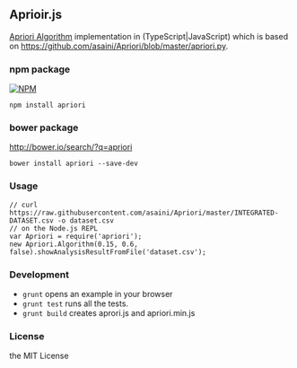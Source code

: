 ## Aprioir.js

[Apriori Algorithm](http://en.wikipedia.org/wiki/Apriori_algorithm) implementation in (TypeScript|JavaScript) which is based on https://github.com/asaini/Apriori/blob/master/apriori.py.

### npm package

[![NPM](https://nodei.co/npm/apriori.png?downloads=true)](https://npmjs.org/package/apriori)

    npm install apriori

### bower package

http://bower.io/search/?q=apriori

    bower install apriori --save-dev

### Usage

    // curl https://raw.githubusercontent.com/asaini/Apriori/master/INTEGRATED-DATASET.csv -o dataset.csv
    // on the Node.js REPL
    var Apriori = require('apriori');
    new Apriori.Algorithm(0.15, 0.6, false).showAnalysisResultFromFile('dataset.csv');

### Development

- `grunt` opens an example in your browser
- `grunt test` runs all the tests.
- `grunt build` creates aprori.js and apriori.min.js

### License

the MIT License



